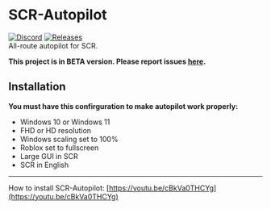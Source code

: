 # SCR-Autopilot
[![Discord](https://img.shields.io/discord/806191973362040893.svg?label=&logo=discord&logoColor=ffffff&color=7389D8&labelColor=6A7EC1)](https://discord.gg/jtQ2R8cxWq)
[![Releases](https://img.shields.io/github/v/release/scr-autopilot/scr-autopilot)](https://github.com/MaTY-MT/scr-autopilot/releases)
<br>
All-route autopilot for SCR.

**This project is in BETA version. Please report issues [here](https://github.com/MaTY-MT/scr-autopilot/issues).**

## Installation
**You must have this confirguration to make autopilot work properly:**

 - Windows 10 or Windows 11
 - FHD or HD resolution
 - Windows scaling set to 100%
 - Roblox set to fullscreen
 - Large GUI in SCR
 - SCR in English
-----
 How to install SCR-Autopilot: [https://youtu.be/cBkVa0THCYg](https://youtu.be/cBkVa0THCYg)

